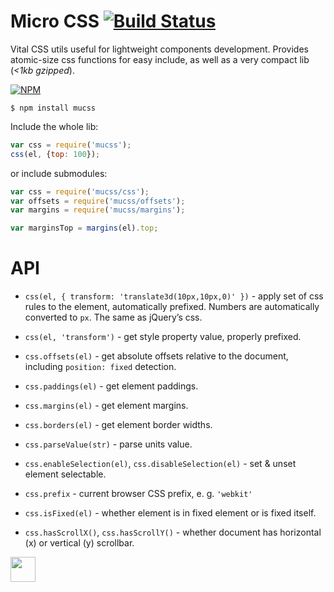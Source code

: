 # Micro CSS [![Build Status](https://travis-ci.org/dfcreative/mucss.svg?branch=master)](https://travis-ci.org/dfcreative/mucss)

Vital CSS utils useful for lightweight components development. Provides atomic-size css functions for easy include, as well as a very compact lib (_<1kb gzipped_).

[![NPM](https://nodei.co/npm/mucss.png?downloads=true&downloadRank=true&stars=true)](https://nodei.co/npm/mucss/)


```
$ npm install mucss
```

Include the whole lib:

```js
var css = require('mucss');
css(el, {top: 100});
```


or include submodules:

```js
var css = require('mucss/css');
var offsets = require('mucss/offsets');
var margins = require('mucss/margins');

var marginsTop = margins(el).top;
```

# API

* `css(el, { transform: 'translate3d(10px,10px,0)' })` - apply set of css rules to the element, automatically prefixed. Numbers are automatically converted to `px`. The same as jQuery’s css.
* `css(el, 'transform')` - get style property value, properly prefixed.

* `css.offsets(el)` - get absolute offsets relative to the document, including `position: fixed` detection.
* `css.paddings(el)` - get element paddings.
* `css.margins(el)` - get element margins.
* `css.borders(el)` - get element border widths.
* `css.parseValue(str)` - parse units value.
* `css.enableSelection(el)`, `css.disableSelection(el)` - set & unset element selectable.
* `css.prefix` - current browser CSS prefix, e. g. `'webkit'`
* `css.isFixed(el)` - whether element is in fixed element or is fixed itself.
* `css.hasScrollX()`, `css.hasScrollY()` - whether document has horizontal (x) or vertical (y) scrollbar.



<a href="http://unlicense.org/UNLICENSE"><img src="http://upload.wikimedia.org/wikipedia/commons/6/62/PD-icon.svg" width="40"/></a>